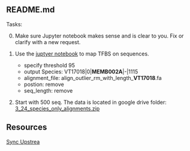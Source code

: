 ## README.md

Tasks:

0. Make sure Jupyter notebook makes sense and is clear to you. Fix or clarify with a new request.
1. Use the [juptyer notebook](https://github.com/DiscoveryDNA/map_motif/blob/master/code/Motif_Scoring_and_Extraction.ipynb) to map TFBS on sequences. 
	- specify threshold 95
	- output Species: VT17018|0|**MEMB002A**|-|1115
	- alignment_file: align_outlier_rm_with_length_**VT17018**.fa
	- postion: remove
	- seq_length: remove

2. Start with 500 seq. The data is located in google drive folder: [3_24_species_only_alignments.zip](https://drive.google.com/drive/folders/19LV8QSPFbsEvglt785RUDKcxHoOiQ5rX) 

## Resources

[Sync Upstrea](https://help.github.com/articles/syncing-a-fork/)
